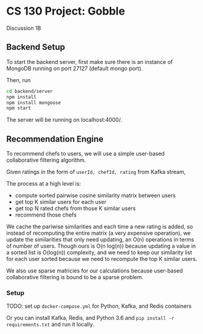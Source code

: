 # CS 130 Project: Gobble
Discussion 1B

## Backend Setup
To start the backend server, first make sure there is an instance of MongoDB running on port 27127 (default mongo port).

Then, run

```bash
cd backend/server
npm install
npm install mongoose
npm start
```

The server will be running on localhost:4000/.

## Recommendation Engine
To recommend chefs to users, we will use a simple user-based collaborative filtering algorithm.

Given ratings in the form of `userId, chefId, rating` from Kafka stream, 

The process at a high level is:
* compute sorted pairwise cosine similarity matrix between users
* get top K similar users for each user
* get top N rated chefs from those K similar users
* recommend those chefs

We cache the pariwise similarities and each time a new rating is added, so instead of recomputing the entire matrix (a very expensive operation), we update the similarities that only need updating, an O(n) operations in terms of number of users. Though ours is O(n log(n)) because updating a value in a sorted list is O(log(n)) complexity, and we need to keep our similarity list for each user sorted because we need to recompute the top K similar users.

We also use sparse matricies for our calculations because user-based collaborative filtering is bound to be a sparse problem.

### Setup
TODO: set up `docker-compose.yml` for Python, Kafka, and Redis containers

Or you can install Kafka, Redis, and Python 3.6 and `pip install -r requirements.txt` and run it locally.
